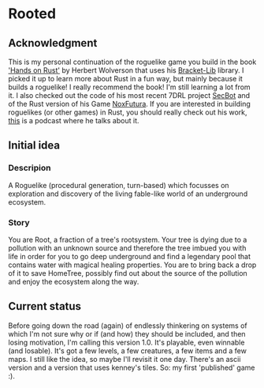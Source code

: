 
# Rooted

## Acknowledgment
This is my personal continuation of the roguelike game you build in the book ['Hands on Rust'](https://hands-on-rust.com/) by Herbert Wolverson that uses his [Bracket-Lib](https://github.com/amethyst/bracket-lib) library. I picked it up to learn more about Rust in a fun way, but mainly because it builds a roguelike! I really recommend the book! I'm still learning a lot from it. I also checked out the code of his most recent 7DRL project [SecBot](https://thebracket.itch.io/secbot) and of the Rust version of his Game [NoxFutura](https://github.com/thebracket/noxfutura). If you are interested in building roguelikes (or other games) in Rust, you should really check out his work, [this](https://rustgamedev.com/episodes/interview-with-herbert-wolverson-bracket-lib) is a podcast where he talks about it.

## Initial idea

### Descripion
A Roguelike (procedural generation, turn-based) which focusses on exploration and discovery of the living fable-like world of an underground ecosystem.

### Story
You are Root, a fraction of a tree's rootsystem.  Your tree is dying due to a pollution with an unknown source and therefore the tree imbued you with life in order for you to go deep underground and find a legendary pool that contains water with magical healing properties. You are to bring back a drop of it to save HomeTree, possibly find out about the source of the pollution and enjoy the ecosystem along the way.

## Current status

Before going down the road (again) of endlessly thinkering on systems of which I'm not sure why or if (and how) they should be included, and then losing motivation, I'm calling this version 1.0. It's playable, even winnable (and losable). It's got a few levels, a few creatures, a few items and a few maps. I still like the idea, so maybe I'll revisit it one day. There's an ascii version and a version that uses kenney's tiles. So: my first 'published' game :).